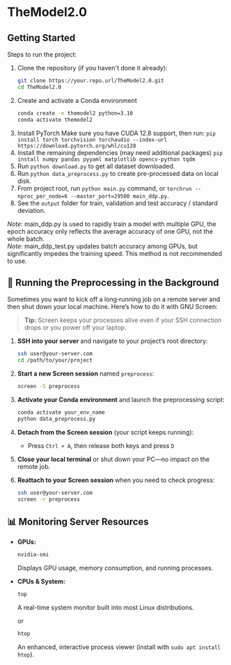 # TheModel2.0

## Getting Started
Steps to run the project:

1. Clone the repository (if you haven't done it already):
   ```bash
   git clone https://your.repo.url/TheModel2.0.git
   cd TheModel2.0
2. Create and activate a Conda environment
   ```bash
   conda create -n themodel2 python=3.10
   conda activate themodel2
3. Install PyTorch
   Make sure you have CUDA 12.8 support, then run:
   `pip install torch torchvision torchaudio --index-url https://download.pytorch.org/whl/cu128`
4. Install the remaining dependencies (may need additional packages)
   `pip install numpy pandas pyyaml matplotlib opencv-python tqdm`
5. Run `python download.py` to get all dataset downloaded.
6. Run `python data_preprocess.py` to create pre-processed data on local disk.
7. From project root, run `python main.py` command, or `torchrun --nproc_per_node=6 --master_port=29500 main_ddp.py`.
8. See the `output` folder for train, validation and test accuracy / standard deviation.

*Note*: main_ddp.py is used to rapidly train a model with multiple GPU, the epoch accuracy only reflects the average accuracy of one GPU, not the whole batch. <br>
*Note*: main_ddp_test.py updates batch accuracy among GPUs, but significantly impedes the training speed. This method is not recommended to use.

## 🚀 Running the Preprocessing in the Background

Sometimes you want to kick off a long‐running job on a remote server and then shut down your local machine. Here’s how to do it with GNU Screen:

> **Tip:** Screen keeps your processes alive even if your SSH connection drops or you power off your laptop.

1. **SSH into your server** and navigate to your project’s root directory:  
   ```bash
   ssh user@your-server.com
   cd /path/to/your/project
   ```

2. **Start a new Screen session** named `preprocess`:  
   ```bash
   screen -S preprocess
   ```

3. **Activate your Conda environment** and launch the preprocessing script:  
   ```bash
   conda activate your_env_name
   python data_preprocess.py
   ```

4. **Detach from the Screen session** (your script keeps running):  
   - Press `Ctrl + A`, then release both keys and press `D`

5. **Close your local terminal** or shut down your PC—no impact on the remote job.

6. **Reattach to your Screen session** when you need to check progress:  
   ```bash
   ssh user@your-server.com
   screen -r preprocess
   ```

## 📊 Monitoring Server Resources

- **GPUs:**  
  ```bash
  nvidia-smi
  ```  
  Displays GPU usage, memory consumption, and running processes.

- **CPUs & System:**  
  ```bash
  top
  ```  
  A real-time system monitor built into most Linux distributions.

  or

  ```bash
  htop
  ```  
  An enhanced, interactive process viewer (install with `sudo apt install htop`).